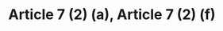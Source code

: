 ---
title: "Article 7 (2) (a), Article 7 (2) (f)"
draft: false
exceptions:
- info53d
memberstates:
- CY
score: 3
compensation:
- 
remarks: |
 


link: "http://www.cylaw.org/nomoi/enop/non-ind/1976_1_59/full.html"
---